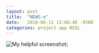 ```yaml
---
layout: post
title:  "NEWS-e"
date:   2018-06-11 13:06:46 -0500
categories: project app NSSL
---
```


![My helpful screenshot]({{/assets/images/leaflet_react.gif}});
